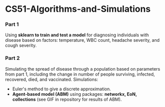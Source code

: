 # CS51-Algorithms-and-Simulations

### Part 1
Using **sklearn to train and test a model** for diagnosing individuals with disease based on factors: temperature, WBC count, headache severity, and cough severity.

### Part 2
Simulating the spread of disease through a population based on parameters from part 1, including the change in number of people surviving, infected, recovered, died, and vaccinated. Simulations:
* Euler's method to give a discrete approximation.
* **Agent-based model (ABM)** using packages: **networkx, EoN, collections** (see GIF in repository for results of ABM).
